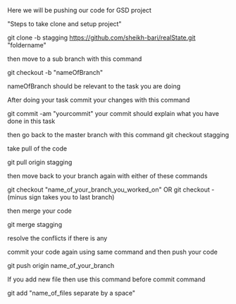Here we will be pushing our code for GSD project

"Steps to take clone and setup project"

git clone -b stagging https://github.com/sheikh-bari/realState.git "foldername"

then move to a sub branch with this command

git checkout -b "nameOfBranch" 

nameOfBranch should be relevant to the task you are doing

After doing your task commit your changes with this command

git commit -am "yourcommit"
your commit should explain what you have done in this task

then go back to the master branch with this command 
git checkout stagging

take pull of the code

git pull origin stagging

then move back to your branch again with either of these commands

git checkout "name_of_your_branch_you_worked_on" OR git checkout - (minus sign takes you to last branch)

then merge your code

git merge stagging

resolve the conflicts if there is any

commit your code again using same command and then push your code

git push origin name_of_your_branch

If you add new file then use this command before commit command

git add "name_of_files separate by a space"